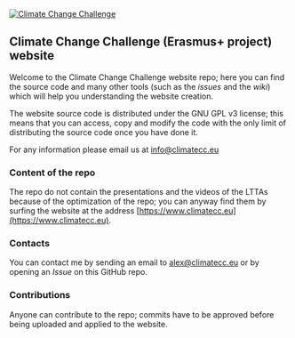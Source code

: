 <a href="https://www.climatecc.eu" target="_blank">
    <img src="https://www.climatecc.eu/sources/images/meltLogo.jpg" type="image/jpeg" alt="Climate Change Challenge"/>
</a>

## Climate Change Challenge (Erasmus+ project) website

Welcome to the Climate Change Challenge website repo; here you can find the source code and many other tools (such as the _issues_ and the _wiki_) which will help you understanding the website creation.

The website source code is distributed under the GNU GPL v3 license; this means that you can access, copy and modify the code with the only limit of distributing the source code once you have done it.

For any information please email us at info@climatecc.eu


### Content of the repo
The repo do not contain the presentations and the videos of the LTTAs because of the optimization of the repo; you can anyway find them by surfing the website at the address [https://www.climatecc.eu](https://www.climatecc.eu).


### Contacts
You can contact me by sending an email to [alex@climatecc.eu](mailto:alex@climatecc.eu) or by opening an *_Issue_* on this GitHub repo.


### Contributions
Anyone can contribute to the repo; commits have to be approved before being uploaded and applied to the website.